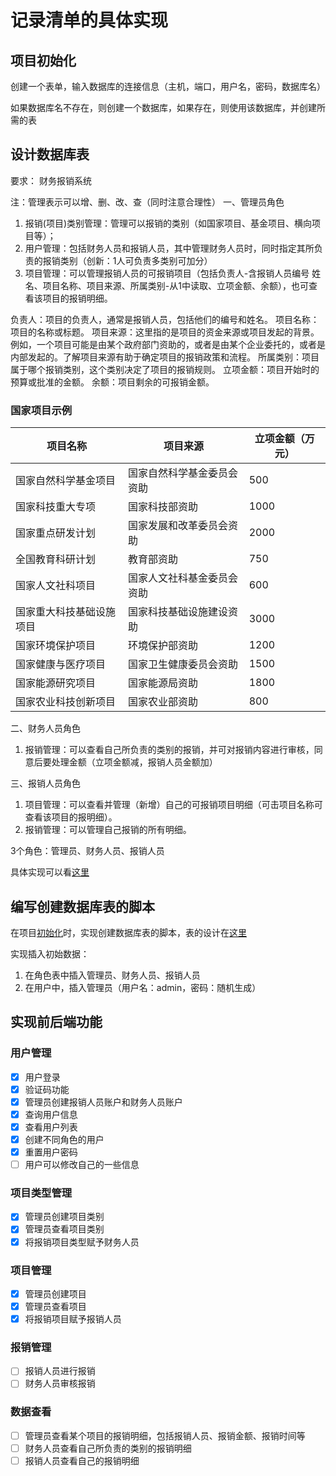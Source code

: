 # 记录清单的具体实现

## 项目初始化

创建一个表单，输入数据库的连接信息（主机，端口，用户名，密码，数据库名）

如果数据库名不存在，则创建一个数据库，如果存在，则使用该数据库，并创建所需的表

## 设计数据库表

要求：
财务报销系统

注：管理表示可以增、删、改、查（同时注意合理性）
一、管理员角色

1. 报销(项目)类别管理：管理可以报销的类别（如国家项目、基金项目、横向项目等）；
2. 用户管理：包括财务人员和报销人员，其中管理财务人员时，同时指定其所负责的报销类别（创新：1人可负责多类别可加分）
3. 项目管理：可以管理报销人员的可报销项目（包括负责人-含报销人员编号 姓名、项目名称、项目来源、所属类别-从1中读取、立项金额、余额），也可查看该项目的报销明细。

负责人：项目的负责人，通常是报销人员，包括他们的编号和姓名。
项目名称：项目的名称或标题。
项目来源：这里指的是项目的资金来源或项目发起的背景。例如，一个项目可能是由某个政府部门资助的，或者是由某个企业委托的，或者是内部发起的。了解项目来源有助于确定项目的报销政策和流程。
所属类别：项目属于哪个报销类别，这个类别决定了项目的报销规则。
立项金额：项目开始时的预算或批准的金额。
余额：项目剩余的可报销金额。

### 国家项目示例

| 项目名称               | 项目来源                           | 立项金额（万元） |
|------------------------|------------------------------------|-------------------|
| 国家自然科学基金项目   | 国家自然科学基金委员会资助          | 500               |
| 国家科技重大专项       | 国家科技部资助                      | 1000              |
| 国家重点研发计划       | 国家发展和改革委员会资助             | 2000              |
| 全国教育科研计划       | 教育部资助                          | 750               |
| 国家人文社科项目       | 国家人文社科基金委员会资助           | 600               |
| 国家重大科技基础设施项目 | 国家科技基础设施建设资助             | 3000              |
| 国家环境保护项目       | 环境保护部资助                      | 1200              |
| 国家健康与医疗项目     | 国家卫生健康委员会资助               | 1500              |
| 国家能源研究项目       | 国家能源局资助                      | 1800              |
| 国家农业科技创新项目   | 国家农业部资助                      | 800               |

二、财务人员角色

1. 报销管理：可以查看自己所负责的类别的报销，并可对报销内容进行审核，同意后要处理金额（立项金额减，报销人员金额加）

三、报销人员角色

1. 项目管理：可以查看并管理（新增）自己的可报销项目明细（可击项目名称可查看该项目的报明细）。
2. 报销管理：可以管理自己报销的所有明细。

3个角色：管理员、财务人员、报销人员

具体实现可以看[这里](设计数据库表.md)

## 编写创建数据库表的脚本

在项目[初始化](../db/pgsql_init.py)时，实现创建数据库表的脚本，表的设计在[这里](设计数据库表.md)

实现插入初始数据：

1. 在角色表中插入管理员、财务人员、报销人员
2. 在用户中，插入管理员（用户名：admin，密码：随机生成）

## 实现前后端功能

### 用户管理

- [x] 用户登录
- [x] 验证码功能
- [x] 管理员创建报销人员账户和财务人员账户
- [x] 查询用户信息
- [x] 查看用户列表
- [x] 创建不同角色的用户
- [x] 重置用户密码
- [ ] 用户可以修改自己的一些信息

### 项目类型管理

- [x] 管理员创建项目类别
- [x] 管理员查看项目类别
- [x] 将报销项目类型赋予财务人员

### 项目管理

- [x] 管理员创建项目
- [x] 管理员查看项目
- [x] 将报销项目赋予报销人员

### 报销管理

- [ ] 报销人员进行报销
- [ ] 财务人员审核报销

### 数据查看

- [ ] 管理员查看某个项目的报销明细，包括报销人员、报销金额、报销时间等
- [ ] 财务人员查看自己所负责的类别的报销明细
- [ ] 报销人员查看自己的报销明细
